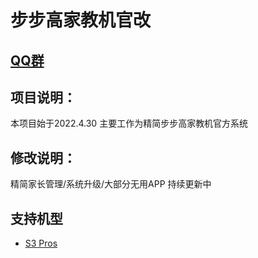 # 步步高家教机官改

## [QQ群](https://jq.qq.com/?_wv=1027&k=XEqlOslZ)

## 项目说明：

  本项目始于2022.4.30
  主要工作为精简步步高家教机官方系统
  
## 修改说明：
  精简家长管理/系统升级/大部分无用APP
  持续更新中
  
##  支持机型
- [S3 Pros](S3Pros.md)

